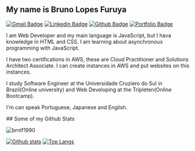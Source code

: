
## My name is Bruno Lopes Furuya
[![Gmail Badge](https://img.shields.io/badge/-brnlf1990@gmail.com-c14438?style=flat&logo=Gmail&logoColor=white&link=mailto:brnlf1990@gmail.com)](mailto:brnlf1990@gmail.com) 
[![Linkedin Badge](https://img.shields.io/badge/-linkedin.com/in/brunolopes-furuya-242021230-0072b1?style=flat&logo=Linkedin&logoColor=white&link=https://www.linkedin.com/in/linkedin.com/in/brunolopes-furuya-242021230/)](https://www.linkedin.com/in/linkedin.com/in/brunolopes-furuya-242021230/) [![Github Badge](https://img.shields.io/badge/-brnlf1990-grey?style=flat&logo=github&logoColor=white&link=https://github.com/brnlf1990/)](https://www.github.com/brnlf1990/) [![Portfolio Badge](https://img.shields.io/badge/portfolio-web-blue?style=flat&link=https://github.com/brnlf1990/)](https://github.com/brnlf1990/) <p align='left'>I am Web Developer and my main language is JavaScript, but I hava knowledge in HTML and CSS. I am learning about asynchronous programming  with JavaScript. 

I have two certifications in AWS, these are Cloud Practitioner and  Solutions Architect Associate. I can create instances in AWS and put websites on this instances.

I study Software Engineer at the Universidade Cruziero do Sul in Brazil(Online university) and Web Developing at the Tripleten(Online Bootcamp).

I'm can speak Portuguese, Japanese and English.
</p>
## Some of my Github Stats
<p align=left> <img src=https://komarev.com/ghpvc/?username=brnlf1990 alt=brnlf1990 /> </p>

[![Github stats](https://github-readme-stats.vercel.app/api?username=brnlf1990&show_icons=true&include_all_commits=true)](https://github.com/brnlf1990/github-readme-stats)
[![Top Langs](https://github-readme-stats.vercel.app/api/top-langs/?username=brnlf1990&layout=compact)](https://github.com/brnlf1990/github-readme-stats)
